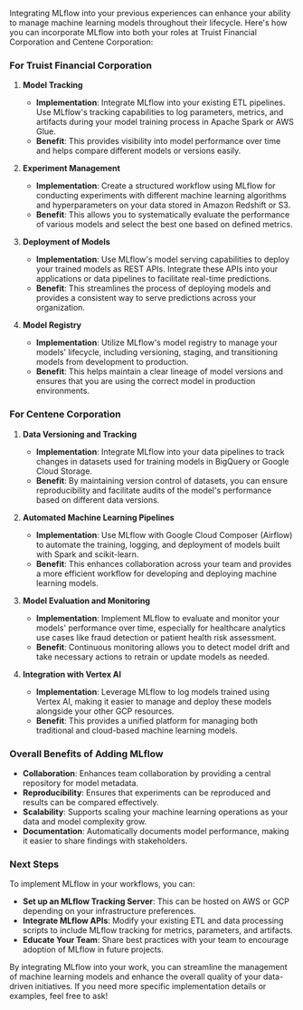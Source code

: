 Integrating MLflow into your previous experiences can enhance your ability to manage machine learning models throughout their lifecycle. Here's how you can incorporate MLflow into both your roles at Truist Financial Corporation and Centene Corporation:

### For Truist Financial Corporation

1. **Model Tracking**  
   - **Implementation**: Integrate MLflow into your existing ETL pipelines. Use MLflow's tracking capabilities to log parameters, metrics, and artifacts during your model training process in Apache Spark or AWS Glue.
   - **Benefit**: This provides visibility into model performance over time and helps compare different models or versions easily.

2. **Experiment Management**  
   - **Implementation**: Create a structured workflow using MLflow for conducting experiments with different machine learning algorithms and hyperparameters on your data stored in Amazon Redshift or S3.
   - **Benefit**: This allows you to systematically evaluate the performance of various models and select the best one based on defined metrics.

3. **Deployment of Models**  
   - **Implementation**: Use MLflow's model serving capabilities to deploy your trained models as REST APIs. Integrate these APIs into your applications or data pipelines to facilitate real-time predictions.
   - **Benefit**: This streamlines the process of deploying models and provides a consistent way to serve predictions across your organization.

4. **Model Registry**  
   - **Implementation**: Utilize MLflow's model registry to manage your models' lifecycle, including versioning, staging, and transitioning models from development to production.
   - **Benefit**: This helps maintain a clear lineage of model versions and ensures that you are using the correct model in production environments.

### For Centene Corporation

1. **Data Versioning and Tracking**  
   - **Implementation**: Integrate MLflow into your data pipelines to track changes in datasets used for training models in BigQuery or Google Cloud Storage.
   - **Benefit**: By maintaining version control of datasets, you can ensure reproducibility and facilitate audits of the model's performance based on different data versions.

2. **Automated Machine Learning Pipelines**  
   - **Implementation**: Use MLflow with Google Cloud Composer (Airflow) to automate the training, logging, and deployment of models built with Spark and scikit-learn.
   - **Benefit**: This enhances collaboration across your team and provides a more efficient workflow for developing and deploying machine learning models.

3. **Model Evaluation and Monitoring**  
   - **Implementation**: Implement MLflow to evaluate and monitor your models' performance over time, especially for healthcare analytics use cases like fraud detection or patient health risk assessment.
   - **Benefit**: Continuous monitoring allows you to detect model drift and take necessary actions to retrain or update models as needed.

4. **Integration with Vertex AI**  
   - **Implementation**: Leverage MLflow to log models trained using Vertex AI, making it easier to manage and deploy these models alongside your other GCP resources.
   - **Benefit**: This provides a unified platform for managing both traditional and cloud-based machine learning models.

### Overall Benefits of Adding MLflow

- **Collaboration**: Enhances team collaboration by providing a central repository for model metadata.
- **Reproducibility**: Ensures that experiments can be reproduced and results can be compared effectively.
- **Scalability**: Supports scaling your machine learning operations as your data and model complexity grow.
- **Documentation**: Automatically documents model performance, making it easier to share findings with stakeholders.

### Next Steps

To implement MLflow in your workflows, you can:

- **Set up an MLflow Tracking Server**: This can be hosted on AWS or GCP depending on your infrastructure preferences.
- **Integrate MLflow APIs**: Modify your existing ETL and data processing scripts to include MLflow tracking for metrics, parameters, and artifacts.
- **Educate Your Team**: Share best practices with your team to encourage adoption of MLflow in future projects.

By integrating MLflow into your work, you can streamline the management of machine learning models and enhance the overall quality of your data-driven initiatives. If you need more specific implementation details or examples, feel free to ask!